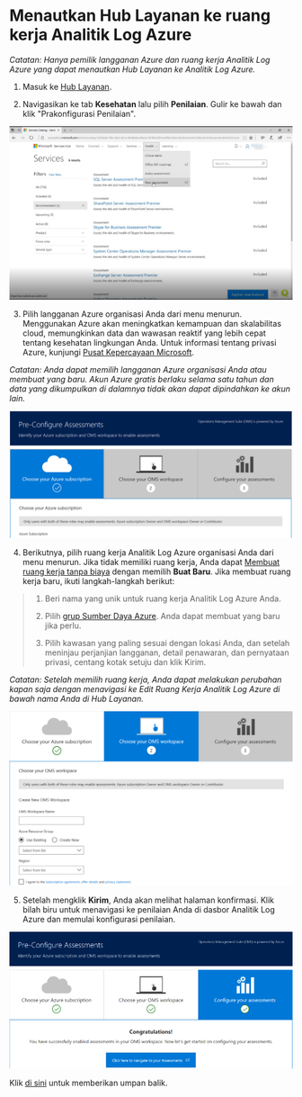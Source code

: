 # <a name="link-services-hub-to-an-azure-log-analytics-workspace"></a>Menautkan Hub Layanan ke ruang kerja Analitik Log Azure

*Catatan: Hanya pemilik langganan Azure dan ruang kerja Analitik Log Azure yang dapat menautkan Hub Layanan ke Analitik Log Azure.*

1.  Masuk ke [Hub Layanan](https://serviceshub.microsoft.com).

2.  Navigasikan ke tab **Kesehatan** lalu pilih **Penilaian**.  Gulir ke bawah dan klik "Prakonfigurasi Penilaian".

![Gambar KB Kesehatan Menautkan Analitik Log Azure 1](health-kb-linkoms1.png)

3.  Pilih langganan Azure organisasi Anda dari menu menurun. Menggunakan Azure akan meningkatkan kemampuan dan skalabilitas cloud, memungkinkan data dan wawasan reaktif yang lebih cepat tentang kesehatan lingkungan Anda. Untuk informasi tentang privasi Azure, kunjungi [Pusat Kepercayaan Microsoft](https://www.microsoft.com/en-us/TrustCenter/Privacy/default.aspx).

*Catatan: Anda dapat memilih langganan Azure organisasi Anda atau membuat yang baru. Akun Azure gratis berlaku selama satu tahun dan data yang dikumpulkan di dalamnya tidak akan dapat dipindahkan ke akun lain.*

![Gambar KB Kesehatan Menautkan Analitik Log Azure 2](health-kb-linkoms2.png)

4.  Berikutnya, pilih ruang kerja Analitik Log Azure organisasi Anda dari menu menurun. Jika tidak memiliki ruang kerja, Anda dapat [Membuat ruang kerja tanpa biaya](https://www.microsoft.com/en-us/cloud-platform/operations-management-suite) dengan memilih **Buat Baru**. Jika membuat ruang kerja baru, ikuti langkah-langkah berikut:

> 1.  Beri nama yang unik untuk ruang kerja Analitik Log Azure Anda.
> 
> 2.  Pilih [grup Sumber Daya Azure](https://docs.microsoft.com/en-us/azure/azure-resource-manager/resource-group-overview). Anda dapat membuat yang baru jika perlu.
> 
> 3.  Pilih kawasan yang paling sesuai dengan lokasi Anda, dan setelah meninjau perjanjian langganan, detail penawaran, dan pernyataan privasi, centang kotak setuju dan klik Kirim.

*Catatan: Setelah memilih ruang kerja, Anda dapat melakukan perubahan kapan saja dengan menavigasi ke Edit Ruang Kerja Analitik Log Azure di bawah nama Anda di Hub Layanan.*

![Gambar KB Kesehatan Menautkan Analitik Log Azure 3](health-kb-linkoms3.png)

5.  Setelah mengklik **Kirim**, Anda akan melihat halaman konfirmasi. Klik bilah biru untuk menavigasi ke penilaian Anda di dasbor Analitik Log Azure dan memulai konfigurasi penilaian.

![Gambar KB Kesehatan Menautkan Analitik Log Azure 4](health-kb-linkoms4.png)

 

Klik <a href="mailto:SHub_Feedback_RC@Microsoft.com?subject=Resource%20Center%20Feedback%3A%20%3CInsert%20feedback%20topic%3E%3E&amp;body=%3C%3Cplease%20submit%20your%20feedback%20with%20enough%20detail%20on%20the%20problem%2C%20reproduction%20steps%20and%20what%20you%20desire%20to%20happen%3E%3E" target="_blank">di sini</a> untuk memberikan umpan balik.
